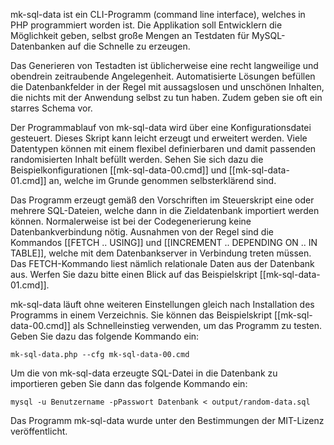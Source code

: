 mk-sql-data ist ein CLI-Programm (command line interface), welches in PHP programmiert worden ist. Die Applikation soll Entwicklern die Möglichkeit geben, selbst große Mengen an Testdaten für MySQL-Datenbanken auf die Schnelle zu erzeugen.

Das Generieren von Testadten ist üblicherweise eine recht langweilige und obendrein zeitraubende Angelegenheit. Automatisierte Lösungen befüllen die Datenbankfelder in der  Regel mit aussagslosen und unschönen Inhalten, die nichts mit der Anwendung selbst zu tun haben. Zudem geben sie oft ein starres Schema vor.

Der Programmablauf von mk-sql-data wird über eine Konfigurationsdatei gesteuert. Dieses Skript kann leicht erzeugt und erweitert werden. Viele Datentypen können mit einem flexibel definierbaren und damit passenden randomisierten Inhalt befüllt werden. Sehen Sie sich dazu die Beispielkonfigurationen [[mk-sql-data-00.cmd]] und [[mk-sql-data-01.cmd]] an, welche im Grunde genommen selbsterklärend sind.

Das Programm erzeugt gemäß den Vorschriften im Steuerskript eine oder mehrere SQL-Dateien, welche dann in die Zieldatenbank importiert werden können. Normalerweise ist bei der Codegenerierung keine Datenbankverbindung nötig. Ausnahmen von der Regel sind die Kommandos [[FETCH .. USING]] und [[INCREMENT .. DEPENDING ON .. IN TABLE]], welche mit dem Datenbankserver in Verbindung treten müssen. Das FETCH-Kommando liest nämlich relationale Daten aus der Datenbank aus. Werfen Sie dazu bitte einen Blick auf das Beispielskript [[mk-sql-data-01.cmd]].

mk-sql-data läuft ohne weiteren Einstellungen gleich nach Installation des Programms in einem Verzeichnis. Sie können das Beispielskript [[mk-sql-data-00.cmd]] als Schnelleinstieg verwenden, um das Programm zu testen. Geben Sie dazu das folgende Kommando ein:

    mk-sql-data.php --cfg mk-sql-data-00.cmd

Um die von mk-sql-data erzeugte SQL-Datei in die Datenbank zu importieren geben Sie dann das folgende Kommando ein:

    mysql -u Benutzername -pPasswort Datenbank < output/random-data.sql

Das Programm mk-sql-data wurde unter den Bestimmungen der MIT-Lizenz veröffentlicht.